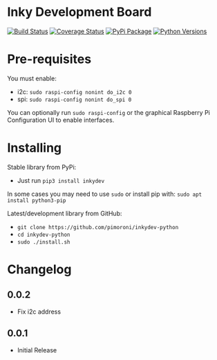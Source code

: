 # Inky Development Board

[![Build Status](https://shields.io/github/workflow/status/pimoroni/inkydev-python/Python%20Tests.svg)](https://github.com/pimoroni/inkydev-python/actions/workflows/test.yml)
[![Coverage Status](https://coveralls.io/repos/github/pimoroni/inkydev-python/badge.svg?branch=master)](https://coveralls.io/github/pimoroni/inkydev-python?branch=master)
[![PyPi Package](https://img.shields.io/pypi/v/inkydev.svg)](https://pypi.python.org/pypi/inkydev)
[![Python Versions](https://img.shields.io/pypi/pyversions/inkydev.svg)](https://pypi.python.org/pypi/inkydev)

# Pre-requisites

You must enable:

* i2c: `sudo raspi-config nonint do_i2c 0`
* spi: `sudo raspi-config nonint do_spi 0`

You can optionally run `sudo raspi-config` or the graphical Raspberry Pi Configuration UI to enable interfaces.

# Installing

Stable library from PyPi:

* Just run `pip3 install inkydev`

In some cases you may need to use `sudo` or install pip with: `sudo apt install python3-pip`

Latest/development library from GitHub:

* `git clone https://github.com/pimoroni/inkydev-python`
* `cd inkydev-python`
* `sudo ./install.sh`


# Changelog
0.0.2
-----

* Fix i2c address

0.0.1
-----

* Initial Release
